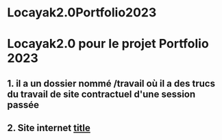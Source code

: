 # Locayak2.0Portfolio2023
# Locayak2.0 pour le projet Portfolio 2023

## 1. il a un dossier nommé /travail où il a des trucs du travail de site contractuel d'une session passée
## 2. Site internet [title](https://portefolio.piedplat.com)